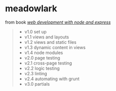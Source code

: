 # meadowlark
from book [*web development with node and express*](https://www.amazon.com/Web-Development-Node-Express-Leveraging/dp/1491949309)
> - v1.0    set up
> - v1.1    views and layouts
> - v1.2    views and static files
> - v1.3    dynamic content in views
> - v1.4    node modules
> - v2.0    page testing
> - v2.1    cross-page testing
> - v2.2    logic testing
> - v2.3    linting
> - v2.4    automating with grunt
> - v3.0    partials
